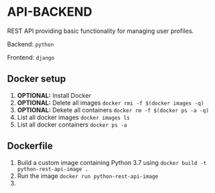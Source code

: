 # API-BACKEND

REST API providing basic functionality for managing user profiles.

Backend: `python`

Frontend: `django`

## Docker setup

1. **OPTIONAL:** Install Docker
1. **OPTIONAL:** Delete all images `docker rmi -f $(docker images -q)`
1. **OPTIONAL:** Dekete all containers `docker rm -f $(docker ps -a -q)`
1. List all docker images `docker images ls`
1. List all docker containers `docker ps -a`

## Dockerfile
1. Build a custom image containing Python 3.7 using `docker build -t python-rest-api-image .`
1. Run the image `docker run python-rest-api-image`
1. 
